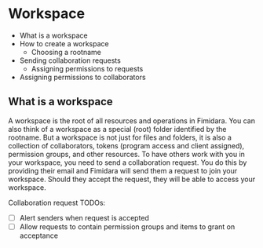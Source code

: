 # Workspace

- What is a workspace
- How to create a workspace
  - Choosing a rootname
- Sending collaboration requests
  - Assigning permissions to requests
- Assigning permissions to collaborators

## What is a workspace

A workspace is the root of all resources and operations in Fimidara. You can also think of a workspace as a special (root) folder identified by the rootname. But a workspace is not just for files and folders, it is also a collection of collaborators, tokens (program access and client assigned), permission groups, and other resources. To have others work with you in your workspace, you need to send a collaboration request. You do this by providing their email and Fimidara will send them a request to join your workspace. Should they accept the request, they will be able to access your workspace.

Collaboration request TODOs:

- [ ] Alert senders when request is accepted
- [ ] Allow requests to contain permission groups and items to grant on acceptance
